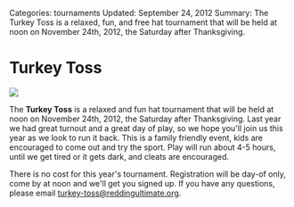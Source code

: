 Categories: tournaments
Updated: September 24, 2012
Summary: The Turkey Toss is a relaxed, fun, and free hat tournament that will be held at noon on November 24th, 2012, the Saturday after Thanksgiving.

# Turkey Toss

<div class="thumbnail span3 pull-right">
    <a href="/images/turkey-toss-2012.jpg">
        <img src="/images/turkey-toss-2012.jpg">
    </a>
</div>

The **Turkey Toss** is a relaxed and fun hat tournament that will be held at noon on November 24th, 2012, the Saturday after Thanksgiving.
Last year we had great turnout and a great day of play, so we hope you'll join us this year as we look to run it back.
This is a family friendly event, kids are encouraged to come out and try the sport.
Play will run about 4-5 hours, until we get tired or it gets dark, and cleats are encouraged.

There is no cost for this year's tournament.
Registration will be day-of only, come by at noon and we'll get you signed up.
If you have any questions, please email <a href="mailto:turkey-toss@reddingultimate.org">turkey-toss@reddingultimate.org</a>.
